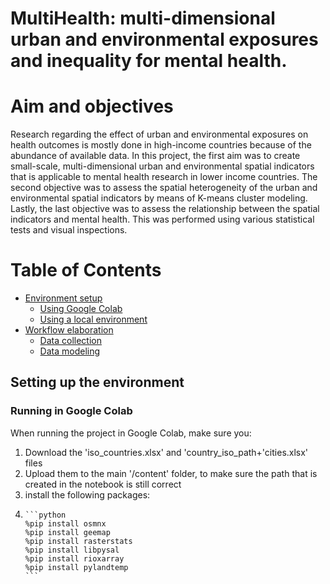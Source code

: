 # MultiHealth: multi-dimensional urban and environmental exposures and inequality for mental health.

# Aim and objectives
Research regarding the effect of urban and environmental exposures on health outcomes is mostly done in high-income countries because of the abundance of available data. In this project, the first aim was to create small-scale, multi-dimensional urban and environmental spatial indicators that is applicable to mental health research in lower income countries. The second objective was to assess the spatial heterogeneity of the urban and environmental spatial indicators by means of K-means cluster modeling. Lastly, the last objective was to assess the relationship between the spatial indicators and mental health. This was performed using various statistical tests and visual inspections.

# Table of Contents
- [Environment setup](#Environment-setup)
  - [Using Google Colab](#Using-Google-Colab)
  - [Using a local environment](#Using-a-local-environment)
- [Workflow elaboration](#Workflow-elaboration)
  - [Data collection](#Data-collection)
  - [Data modeling](#Data-modeling)
 
## Setting up the environment

### Running in Google Colab
When running the project in Google Colab, make sure you:

<ol>
  <li>Download the 'iso_countries.xlsx' and 'country_iso_path+'cities.xlsx' files</li>
  <li>Upload them to the main '/content' folder, to make sure the path that is created in the notebook is still correct</li>
  <li>install the following packages:</li>
  <li>
    
    ```python
    %pip install osmnx
    %pip install geemap
    %pip install rasterstats
    %pip install libpysal
    %pip install rioxarray
    %pip install pylandtemp
    ```
    
  </li>
</ol>
















